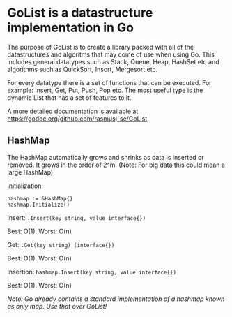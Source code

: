 # GoList is a datastructure implementation in Go

The purpose of GoList is to create a library packed with all of the datastructures and algoritms that may come of use when using Go.
This includes general datatypes such as Stack, Queue, Heap, HashSet etc and algorithms such as QuickSort, Insort, Mergesort etc.

For every datatype there is a set of functions that can be executed. For example: Insert, Get, Put, Push, Pop etc.
The most useful type is the dynamic List that has a set of features to it.

A more detailed documentation is available at https://godoc.org/github.com/rasmusj-se/GoList

## HashMap

The HashMap automatically grows and shrinks as data is inserted or removed.
It grows in the order of 2^m. (Note: For big data this could mean a large HashMap)

Initialization:

```
hashmap := &HashMap{}
hashmap.Initialize()
```

Insert: `.Insert(key string, value interface{})` 

Best: O(1). Worst: O(n)

Get: `.Get(key string) (interface{})` 

Best: O(1). Worst: O(n)

Insertion: `hashmap.Insert(key string, value interface{})` 

Best: O(1). Worst: O(n)

*Note: Go already contains a standard implementation of a hashmap known as only map. Use that over GoList!*